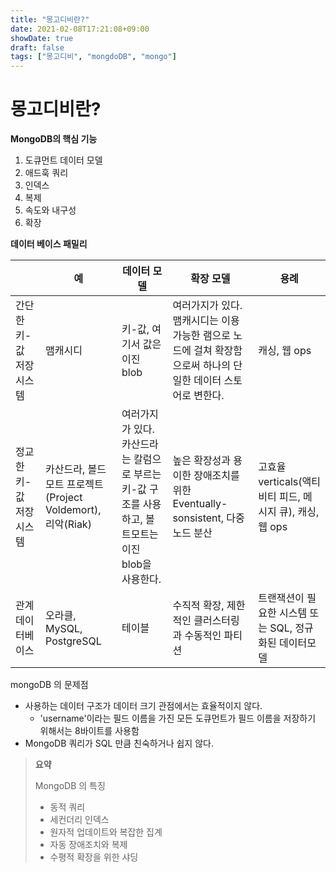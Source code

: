 ```yaml
---
title: "몽고디비란?"
date: 2021-02-08T17:21:08+09:00
showDate: true
draft: false
tags: ["몽고디비", "mongdoDB", "mongo"]  
---
```


# 몽고디비란?

**MongoDB의 핵심 기능**

1. 도큐먼트 데이터 모델
2. 애드훅 쿼리
3. 인덱스
4. 복제
5. 속도와 내구성
6. 확장

**데이터 베이스 패밀리**


|                         | 예                                                         | 데이터 모델                                                  | 확장 모델                                                    | 용례                                                     |
| ----------------------- | ---------------------------------------------------------- | ------------------------------------------------------------ | ------------------------------------------------------------ | -------------------------------------------------------- |
| 간단한 키-값 저장시스템 | 맴캐시디                                                   | 키-값, 여기서 값은 이진 blob                                 | 여러가지가 있다. 맴캐시디는 이용 가능한 램으로 노드에 걸쳐 확장함으로써 하나의 단일한 데이터 스토어로 변한다. | 캐싱, 웹 ops                                             |
| 정교한 키-값 저장시스템 | 카산드라, 볼드모트 프로젝트(Project Voldemort), 리악(Riak) | 여러가지가 있다. 카산드라는 칼럼으로 부르는 키-값 구조를 사용하고, 볼트모트는 이진 blob을 사용한다. | 높은 확장성과 용이한 장애조치를 위한 Eventually-sonsistent, 다중 노드 분산 | 고효율 verticals(액티비티 피드, 메시지 큐), 캐싱, 웹 ops |
| 관계 데이터베이스       | 오라클, MySQL, PostgreSQL                                  | 테이블                                                       | 수직적 확장, 제한적인 클러스터링과 수동적인 파티션           | 트랜잭션이 필요한 시스템 또는 SQL, 정규화된 데이터모델   |



mongoDB 의 문제점

* 사용하는 데이터 구조가 데이터 크기 관점에서는 효율적이지 않다.
  * 'username'이라는 필드 이름을 가진 모든 도큐먼트가 필드 이름을 저장하기 위해서는 8바이트를 사용함
* MongoDB 쿼리가 SQL 만큼 친숙하거나 쉽지 않다.





> **요약**
>
> MongoDB 의 특징
>
> * 동적 쿼리
> * 세컨더리 인덱스
> * 원자적 업데이트와 복잡한 집계
> * 자동 장애조치와 복제
> * 수평적 확장을 위한 샤딩
